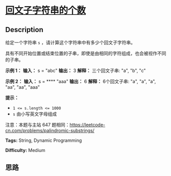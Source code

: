 # [回文子字符串的个数][title]

## Description

给定一个字符串 `s` ，请计算这个字符串中有多少个回文子字符串。

具有不同开始位置或结束位置的子串，即使是由相同的字符组成，也会被视作不同的子串。



**示例 1：**
            **输入：** s = "abc"    **输出：** 3    **解释：** 三个回文子串: "a", "b", "c"    

**示例 2：**
            **输入：** s = **** "aaa"    **输出：** 6    **解释：** 6个回文子串: "a", "a", "a", "aa", "aa", "aaa"



**提示：**

  * `1 <= s.length <= 1000`
  * `s` 由小写英文字母组成



注意：本题与主站 647 题相同：<https://leetcode-cn.com/problems/palindromic-substrings/>


**Tags:** String, Dynamic Programming

**Difficulty:** Medium

## 思路

[title]: https://leetcode-cn.com/problems/a7VOhD

